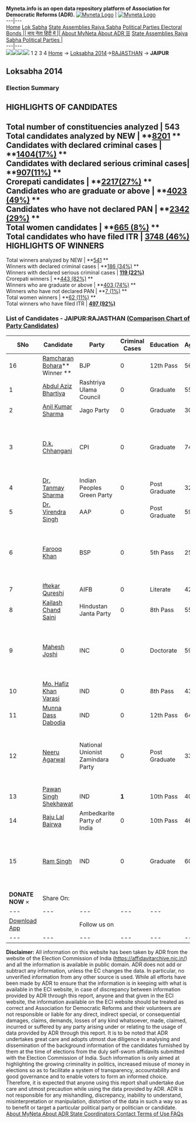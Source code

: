 **Myneta.info is an open data repository platform of Association for Democratic Reforms (ADR).**
[![Myneta Logo](https://www.myneta.info/lib/img/myneta-logo.png)](https://www.myneta.info/) | [![Myneta Logo](https://www.myneta.info/lib/img/adr-logo.png)](https://adrindia.org)  
---|---  
[Home](https://www.myneta.info/) [Lok Sabha](https://www.myneta.info/#ls "Lok Sabha") [ State Assemblies ](https://www.myneta.info/#sa "State Assemblies") [Rajya Sabha](https://www.myneta.info/#rs "Rajya Sabha") [Political Parties ](https://www.myneta.info/party "Political Parties") [ Electoral Bonds ](https://www.myneta.info/electoral_bonds "Electoral Bonds") [ || माय नेता हिंदी में || ](https://translate.google.co.in/translate?prev=hp&hl=en&js=y&u=www.myneta.info&sl=en&tl=hi&history_state0=) [ About MyNeta ](https://adrindia.org/content/about-myneta) [ About ADR ](https://adrindia.org/about-adr/who-we-are) [☰](javascript:void\(0\))
[ State Assemblies ](https://www.myneta.info/#sa "State Assemblies") [ Rajya Sabha ](https://www.myneta.info/#rs "Rajya Sabha") [ Political Parties ](https://www.myneta.info/party "Political Parties")
|   
---|---  
![](https://www.myneta.info/lib/img/banner/banner-1.png)![](https://www.myneta.info/lib/img/banner/banner-2.png)![](https://www.myneta.info/lib/img/banner/banner-3.png)![](https://www.myneta.info/lib/img/banner/banner-4.png)
1  2  3  4 
[Home](https://www.myneta.info/) → [Loksabha 2014](https://www.myneta.info/ls2014/)→[RAJASTHAN](https://www.myneta.info/ls2014/index.php?action=show_constituencies&state_id=20) → **JAIPUR**
### 
## Loksabha 2014
###  Election Summary 
HIGHLIGHTS OF CANDIDATES  
---  
Total number of constituencies analyzed |  543   
Total candidates analyzed by NEW | **[8201](https://www.myneta.info/ls2014/index.php?action=summary&subAction=candidates_analyzed&sort=candidate#summary) **  
Candidates with declared criminal cases | **[1404(17%)](https://www.myneta.info/ls2014/index.php?action=summary&subAction=crime&sort=candidate#summary) **  
Candidates with declared serious criminal cases| **[907(11%)](https://www.myneta.info/ls2014/index.php?action=summary&subAction=serious_crime&sort=candidate#summary) **  
Crorepati candidates | **[2217(27%)](https://www.myneta.info/ls2014/index.php?action=summary&subAction=crorepati&sort=candidate#summary) **  
Candidates who are graduate or above | **[4023 (49%)](https://www.myneta.info/ls2014/index.php?action=summary&subAction=education&sort=candidate#summary) **  
Candidates who have not declared PAN | **[2342 (29%)](https://www.myneta.info/ls2014/index.php?action=summary&subAction=without_pan&sort=candidate#summary) **  
Total women candidates | **[665 (8%)](https://www.myneta.info/ls2014/index.php?action=summary&subAction=women_candidate&sort=candidate#summary) **  
Total candidates who have filed ITR | [**3748 (46%)**](https://www.myneta.info/ls2014/index.php?action=summary&subAction=filed_itr&sort=candidate#summary)  
HIGHLIGHTS OF WINNERS  
---  
Total winners analyzed by NEW | **[541](https://www.myneta.info/ls2014/index.php?action=summary&subAction=winner_analyzed&sort=candidate#summary) **  
Winners with declared criminal cases | **[186 (34%)](https://www.myneta.info/ls2014/index.php?action=summary&subAction=winner_crime&sort=candidate#summary) **  
Winners with declared serious criminal cases | **[119 (22%)](https://www.myneta.info/ls2014/index.php?action=summary&subAction=winner_serious_crime&sort=candidate#summary)**  
Crorepati winners | **[443 (82%)](https://www.myneta.info/ls2014/index.php?action=summary&subAction=winner_crorepati&sort=candidate#summary) **  
Winners who are graduate or above | **[403 (74%)](https://www.myneta.info/ls2014/index.php?action=summary&subAction=winner_education&sort=candidate#summary) **  
Winners who have not declared PAN | **[7 (1%)](https://www.myneta.info/ls2014/index.php?action=summary&subAction=winner_without_pan&sort=candidate#summary) **  
Total women winners | **[62 (11%)](https://www.myneta.info/ls2014/index.php?action=summary&subAction=winner_women&sort=candidate#summary) **  
Total winners who have filed ITR | [**497 (92%)**](https://www.myneta.info/ls2014/index.php?action=summary&subAction=winner_filed_itr&sort=candidate#summary)  
### List of Candidates - JAIPUR:RAJASTHAN ([Comparison Chart of Party Candidates](https://www.myneta.info/ls2014/comparisonchart.php?constituency_id=397))
SNo | Candidate| Party| Criminal Cases| Education| Age| Total Assets| Liabilities  
---|---|---|---|---|---|---|---  
16  | [Ramcharan Bohara](https://www.myneta.info/ls2014/candidate.php?candidate_id=2371)** Winner ** | BJP | 0 | 12th Pass| 56 | Rs 13,58,09,546 ~ 13 Crore+ | Rs 2,38,71,000 ~ 2 Crore+  
1  | [Abdul Aziz Bhartiya](https://www.myneta.info/ls2014/candidate.php?candidate_id=2386) | Rashtriya Ulama Council | 0 | Graduate| 55 | Rs 67,000 ~ 67 Thou+ | Rs 0 ~   
2  | [Anil Kumar Sharma](https://www.myneta.info/ls2014/candidate.php?candidate_id=2370) | Jago Party | 0 | Graduate| 30 | Rs 75,100 ~ 75 Thou+ | Rs 0 ~   
3  | [D.k. Chhangani](https://www.myneta.info/ls2014/candidate.php?candidate_id=2369) | CPI | 0 | Graduate| 74 | ![](https://myneta.info/image_v2.php?myneta_folder=ls2014&candidate_id=2369&col=ta) | ![](https://myneta.info/image_v2.php?myneta_folder=ls2014&candidate_id=2369&col=lia)  
4  | [Dr. Tanmay Sharma](https://www.myneta.info/ls2014/candidate.php?candidate_id=2380) | Indian Peoples Green Party | 0 | Post Graduate| 32 | Rs 2,38,69,513 ~ 2 Crore+ | Rs 10,00,000 ~ 10 Lacs+  
5  | [Dr. Virendra Singh](https://www.myneta.info/ls2014/candidate.php?candidate_id=2374) | AAP | 0 | Post Graduate| 59 | Rs 7,21,41,860 ~ 7 Crore+ | Rs 0 ~   
6  | [Farooq Khan](https://www.myneta.info/ls2014/candidate.php?candidate_id=2379) | BSP | 0 | 5th Pass| 25 | ![](https://myneta.info/image_v2.php?myneta_folder=ls2014&candidate_id=2379&col=ta) | ![](https://myneta.info/image_v2.php?myneta_folder=ls2014&candidate_id=2379&col=lia)  
7  | [Iftekar Qureshi](https://www.myneta.info/ls2014/candidate.php?candidate_id=2391) | AIFB | 0 | Literate| 42 | Rs 52,100 ~ 52 Thou+ | Rs 0 ~   
8  | [Kailash Chand Saini](https://www.myneta.info/ls2014/candidate.php?candidate_id=2384) | Hindustan Janta Party | 0 | 8th Pass| 55 | Rs 1,67,58,886 ~ 1 Crore+ | Rs 0 ~   
9  | [Mahesh Joshi](https://www.myneta.info/ls2014/candidate.php?candidate_id=2375) | INC | 0 | Doctorate| 59 | ![](https://myneta.info/image_v2.php?myneta_folder=ls2014&candidate_id=2375&col=ta) | ![](https://myneta.info/image_v2.php?myneta_folder=ls2014&candidate_id=2375&col=lia)  
10  | [Mo. Hafiz Khan Varasi](https://www.myneta.info/ls2014/candidate.php?candidate_id=2390) | IND | 0 | 8th Pass| 43 | Rs 75,000 ~ 75 Thou+ | Rs 0 ~   
11  | [Munna Dass Dabodia](https://www.myneta.info/ls2014/candidate.php?candidate_id=2382) | IND | 0 | 12th Pass| 64 | Rs 33,12,954 ~ 33 Lacs+ | Rs 60,000 ~ 60 Thou+  
12  | [Neeru Agarwal](https://www.myneta.info/ls2014/candidate.php?candidate_id=2385) | National Unionist Zamindara Party | 0 | Post Graduate| 33 | ![](https://myneta.info/image_v2.php?myneta_folder=ls2014&candidate_id=2385&col=ta) | ![](https://myneta.info/image_v2.php?myneta_folder=ls2014&candidate_id=2385&col=lia)  
13  | [Pawan Singh Shekhawat](https://www.myneta.info/ls2014/candidate.php?candidate_id=2373) | IND | **1** | 10th Pass| 40 | Rs 4,18,893 ~ 4 Lacs+ | Rs 1,54,152 ~ 1 Lacs+  
14  | [Raju Lal Bairwa](https://www.myneta.info/ls2014/candidate.php?candidate_id=2377) | Ambedkarite Party of India | 0 | 10th Pass| 46 | Rs 43,27,500 ~ 43 Lacs+ | Rs 96,000 ~ 96 Thou+  
15  | [Ram Singh](https://www.myneta.info/ls2014/candidate.php?candidate_id=2383) | IND | 0 | Graduate| 60 | ![](https://myneta.info/image_v2.php?myneta_folder=ls2014&candidate_id=2383&col=ta) | ![](https://myneta.info/image_v2.php?myneta_folder=ls2014&candidate_id=2383&col=lia)  
|  **DONATE NOW** × |  Share On:  | [](https://api.whatsapp.com/send?text=https%3A%2F%2Fmyneta.info%2Fpunjab2022%2Findex.php%3Faction%3Dshow_constituencies%26state_id%3D19) | [](https://www.facebook.com/sharer/sharer.php?u=https%3A%2F%2Fmyneta.info%2Fpunjab2022%2Findex.php%3Faction%3Dshow_constituencies%26state_id%3D19) | [](https://twitter.com/share?url=https%3A%2F%2Fmyneta.info%2Fpunjab2022%2Findex.php%3Faction%3Dshow_constituencies%26state_id%3D19)  
---|---|---|---|---  
| [ Download App ](https://play.google.com/store/apps/details?id=com.webrosoft.myneta1&pcampaignid=pcampaignidMKT-Other-global-all-co-prtnr-py-PartBadge-Mar2515-1) | [](https://play.google.com/store/apps/details?id=com.webrosoft.myneta1&pcampaignid=pcampaignidMKT-Other-global-all-co-prtnr-py-PartBadge-Mar2515-1) |  Follow us on  | [](https://www.facebook.com/adrindia.org/) | [](https://twitter.com/adrspeaks) | [](https://groups.google.com/g/national-election-watch?hl=en&pli=1) | [](https://www.instagram.com/adrspeaks/) | [](https://www.youtube.com/user/adrspeaks) | [](https://sharechat.com/profile/adrspeaks)  
---|---|---|---|---|---|---|---|---  
**Disclaimer:** All information on this website has been taken by ADR from the website of the Election Commission of India (https://affidavitarchive.nic.in/) and all the information is available in public domain. ADR does not add or subtract any information, unless the EC changes the data. In particular, no unverified information from any other source is used. While all efforts have been made by ADR to ensure that the information is in keeping with what is available in the ECI website, in case of discrepancy between information provided by ADR through this report, anyone and that given in the ECI website, the information available on the ECI website should be treated as correct and Association for Democratic Reforms and their volunteers are not responsible or liable for any direct, indirect special, or consequential damages, claims, demands, losses of any kind whatsoever, made, claimed, incurred or suffered by any party arising under or relating to the usage of data provided by ADR through this report. It is to be noted that ADR undertakes great care and adopts utmost due diligence in analysing and dissemination of the background information of the candidates furnished by them at the time of elections from the duly self-sworn affidavits submitted with the Election Commission of India. Such information is only aimed at highlighting the growing criminality in politics, increased misuse of money in elections so as to facilitate a system of transparency, accountability and good governance and to enable voters to form an informed choice. Therefore, it is expected that anyone using this report shall undertake due care and utmost precaution while using the data provided by ADR. ADR is not responsible for any mishandling, discrepancy, inability to understand, misinterpretation or manipulation, distortion of the data in such a way so as to benefit or target a particular political party or politician or candidate. 
[ About MyNeta ](https://adrindia.org/content/about-myneta) [ About ADR ](https://adrindia.org/about-adr/who-we-are) [ State Coordinators ](https://adrindia.org/about-adr/state-coordinators) [ Contact ](https://adrindia.org/contact-us) [ Terms of Use ](https://adrindia.org/content/adr-terms-use) [ FAQs ](https://adrindia.org/content/faqs)
